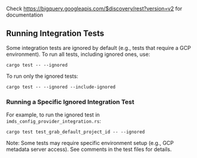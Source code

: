 Check https://bigquery.googleapis.com/$discovery/rest?version=v2 for documentation

## Running Integration Tests

Some integration tests are ignored by default (e.g., tests that require a GCP environment). To run all tests, including ignored ones, use:

```
cargo test -- --ignored
```

To run only the ignored tests:

```
cargo test -- --ignored --include-ignored
```

### Running a Specific Ignored Integration Test

For example, to run the ignored test in `imds_config_provider_integration.rs`:

```
cargo test test_grab_default_project_id -- --ignored
```

Note: Some tests may require specific environment setup (e.g., GCP metadata server access). See comments in the test files for details.